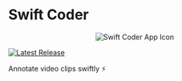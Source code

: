 # Swift Coder

<p align="center">
  <img src="<Swift Coder/Assets.xcassets/AppIcon.appiconset/icon_512x512@2x.png>" width="128" alt="Swift Coder App Icon" />
</p>


[![Latest Release](https://img.shields.io/github/v/release/selmling/Swift-Coder)](https://github.com/selmling/Swift-Coder/releases/latest)

Annotate video clips swiftly ⚡️
